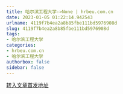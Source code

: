 ```yaml
---
title: 哈尔滨工程大学->None | hrbeu.com.cn
date: 2023-01-05 01:22:14.942543
urlname: 4119f7b4ea2a8b85fbe111bd5976908d
slug: 4119f7b4ea2a8b85fbe111bd5976908d
tags: 
- 哈尔滨工程大学
categories:
- hrbeu.com.cn
- 哈尔滨工程大学
authorbox: false
sidebar: false
---
```





[转入文章首发地址](https://m.weibo.cn/status/4854210376761680?wm=3333_2001&from=10CC393010&sourcetype=weixin)